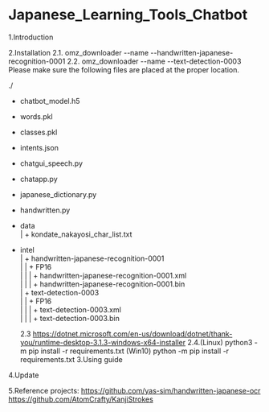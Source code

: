 # Japanese_Learning_Tools_Chatbot
1.Introduction

2.Installation
  2.1. omz_downloader --name --handwritten-japanese-recognition-0001
  2.2. omz_downloader --name --text-detection-0003
 Please make sure the following files are placed at the proper location.


./
+ chatbot_model.h5
+ words.pkl
+ classes.pkl
+ intents.json
+ chatgui_speech.py
+ chatapp.py
+ japanese_dictionary.py
+ handwritten.py  
+ data  
| + kondate_nakayosi_char_list.txt  
+ intel  
| + handwritten-japanese-recognition-0001  
| | + FP16  
| | | + handwritten-japanese-recognition-0001.xml  
| | | + handwritten-japanese-recognition-0001.bin  
| + text-detection-0003  
| | + FP16  
| | | + text-detection-0003.xml  
| | | + text-detection-0003.bin

  2.3 https://dotnet.microsoft.com/en-us/download/dotnet/thank-you/runtime-desktop-3.1.3-windows-x64-installer
  2.4.(Linux) python3 -m pip install -r requirements.txt
      (Win10) python -m pip install -r requirements.txt
3.Using guide

4.Update

5.Reference projects:
https://github.com/yas-sim/handwritten-japanese-ocr
https://github.com/AtomCrafty/KanjiStrokes
